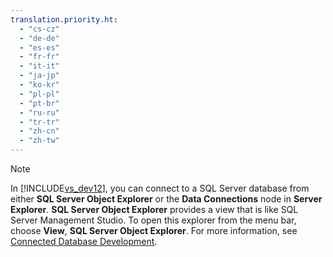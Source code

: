 ```yaml
---
translation.priority.ht: 
  - "cs-cz"
  - "de-de"
  - "es-es"
  - "fr-fr"
  - "it-it"
  - "ja-jp"
  - "ko-kr"
  - "pl-pl"
  - "pt-br"
  - "ru-ru"
  - "tr-tr"
  - "zh-cn"
  - "zh-tw"
---
```

> [!NOTE]
>  In [!INCLUDE[vs_dev12](../../VS_IDE/includes/vs_dev12_md.md)], you can connect to a SQL Server database from either **SQL Server Object Explorer** or the **Data Connections** node in **Server Explorer**. **SQL Server Object Explorer** provides a view that is like SQL Server Management Studio. To open this explorer from the menu bar, choose **View**, **SQL Server Object Explorer**. For more information, see [Connected Database Development](http://go.microsoft.com/fwlink/?LinkId=233646).